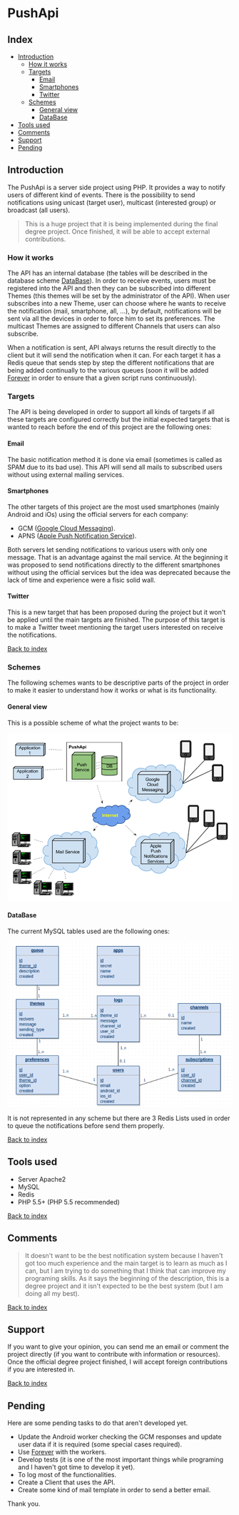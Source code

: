 # PushApi

## Index

- [Introduction](#introduction)
  - [How it works](#how-it-works)
  - [Targets](#targets)
    - [Email](#email)
    - [Smartphones](#smartphones)
    - [Twitter](#twitter)
  - [Schemes](#schemes)
    - [General view](#general-view)
    - [DataBase](#database)
- [Tools used](#tools-used)
- [Comments](#comments)
- [Support](#support)
- [Pending](#pending)

## Introduction

The PushApi is a server side project using PHP. It provides a way to notify users of different kind of events. There is the possibility to send notifications using unicast (target user), multicast (interested group) or broadcast (all users).

> This is a huge project that it is being implemented during the final degree project. Once finished, it will be able to accept external contributions.

### How it works

The API has an internal database (the tables will be described in the database scheme [DataBase](#database)).
In order to receive events, users must be registered into the API and then they can be subscribed into different Themes (this themes will be set by the administrator of the API). When user subscribes into a new Theme, user can choose where he wants to receive the notification (mail, smartphone, all, ...), by default, notifications will be sent via all the devices in order to force him to set its preferences.
The multicast Themes are assigned to different Channels that users can also subscribe.

When a notification is sent, API always returns the result directly to the client but it will send the notification when it can. For each target it has a Redis queue that sends step by step the different notifications that are being added continually to the various queues (soon it will be added [Forever](http://github.com/nodejitsu/forever) in order to ensure that a given script runs continuously).

### Targets

The API is being developed in order to support all kinds of targets if all these targets are configured correctly but the initial expected targets that is wanted to reach before the end of this project are the following ones:

#### Email

The basic notification method it is done via email (sometimes is called as SPAM due to its bad use). This API will send all mails to subscribed users without using external mailing services.


#### Smartphones

The other targets of this project are the most used smartphones (mainly Android and iOs) using the official servers for each company:
- GCM ([Google Cloud Messaging](https://developer.android.com/google/gcm/index.html)).
- APNS ([Apple Push Notification Service](https://developer.apple.com/library/ios/documentation/NetworkingInternet/Conceptual/RemoteNotificationsPG/Chapters/ApplePushService.html)).

Both servers let sending notifications to various users with only one message. That is an advantage against the mail service.
At the beginning it was proposed to send notifications directly to the different smartphones without using the official services but the idea was deprecated because the lack of time and experience were a fisic solid wall.

#### Twitter

This is a new target that has been proposed during the project but it won't be applied until the main targets are finished. The purpose of this target is to make a Twitter tweet mentioning the target users interested on receive the notifications.

[Back to index](#index)

### Schemes

The following schemes wants to be descriptive parts of the project in order to make it easier to understand how it works or what is its functionality.

#### General view

This is a possible scheme of what the project wants to be:

![pushApi](img/option3.png)

#### DataBase

The current MySQL tables used are the following ones:

![pushApi](img/db_design.png)

It is not represented in any scheme but there are 3 Redis Lists used in order to queue the notifications before send them properly.

[Back to index](#index)

## Tools used
- Server Apache2
- MySQL
- Redis
- PHP 5.5+ (PHP 5.5 recommended)

[Back to index](#index)

## Comments

> It doesn't want to be the best notification system because I haven't got too much experience and the main target is to learn as much as I can, but I am trying to do something that I think that can improve my programing skills. As it says the beginning of the description, this is a degree project and it isn't expected to be the best system (but I am doing all my best).

[Back to index](#index)

## Support

If you want to give your opinion, you can send me an email or comment the project directly (if you want to contribute with information or resources). Once the official degree project finished, I will accept foreign contributions if you are interested in.

[Back to index](#index)

## Pending

Here are some pending tasks to do that aren't developed yet.

- Update the Android worker checking the GCM responses and update user data if it is required (some special cases required).
- Use [Forever](http://github.com/nodejitsu/forever) with the workers.
- Develop tests (it is one of the most important things while programing and I haven't got time to develop it yet).
- To log most of the functionalities.
- Create a Client that uses the API.
- Create some kind of mail template in order to send a better email.

Thank you.